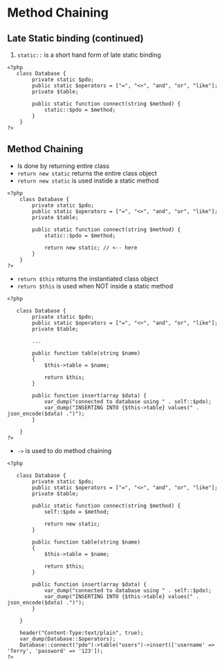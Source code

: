 # Method Chaining

## Late Static binding (continued)

1. `static::` is a short hand form of late static binding

```
<?php
   class Database {
        private static $pdo;
        public static $operators = ["=", "<>", "and", "or", "like"];
        private $table;

        public static function connect(string $method) {
            static::$pdo = $method;
        }
    }
?>
```

## Method Chaining
- Is done by returning entire class
- `return new static` returns the entire class object
- `return new static` is used instide a static method

```
<?php
    class Database {
        private static $pdo;
        public static $operators = ["=", "<>", "and", "or", "like"];
        private $table;

        public static function connect(string $method) {
            static::$pdo = $method;

            return new static; // <-- here
        }
    }
?>
```

- `return $this` returns the instantiated class object
- `return $this` is used when NOT inside a static method

```
<?php
   
   class Database {
        private static $pdo;
        public static $operators = ["=", "<>", "and", "or", "like"];
        private $table;

        ...

        public function table(string $name)
        {
            $this->table = $name;

            return $this;
        }
        
        public function insert(array $data) {
            var_dump("connected to database using " . self::$pdo);
            var_dump("INSERTING INTO {$this->table} values(" . json_encode($data) .")");
        }
        
    }
?>
```

- `->` is used to do method chaining

```
<?php
   
   class Database {
        private static $pdo;
        public static $operators = ["=", "<>", "and", "or", "like"];
        private $table;

        public static function connect(string $method) {
            self::$pdo = $method;

            return new static;
        }

        public function table(string $name)
        {
            $this->table = $name;

            return $this;
        }
        
        public function insert(array $data) {
            var_dump("connected to database using " . self::$pdo);
            var_dump("INSERTING INTO {$this->table} values(" . json_encode($data) .")");
        }
        
    }

    header("Content-Type:text/plain", true);
    var_dump(Database::$operators);
    Database::connect("pdo")->table("users")->insert(['username' => 'Terry', 'password' => '123']);
?>
```

